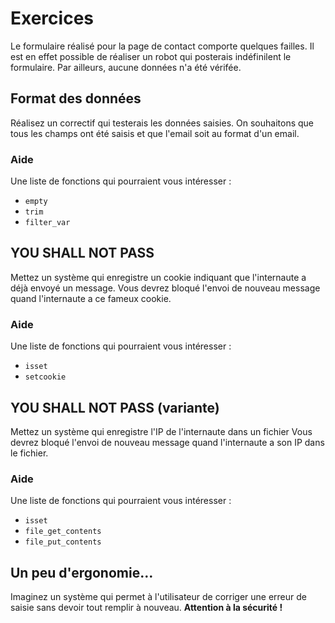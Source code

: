 # Exercices

Le formulaire réalisé pour la page de contact comporte quelques failles. Il est en effet possible de réaliser un robot qui posterais indéfinilent le formulaire. Par ailleurs, aucune données n'a été vérifée.

## Format des données

Réalisez un correctif qui testerais les données saisies. On souhaitons que tous les champs ont été saisis et que l'email soit au format d'un email.

### Aide

Une liste de fonctions qui pourraient vous intéresser :

- ```empty```
- ```trim```
- ```filter_var```

##  YOU SHALL NOT PASS

Mettez un système qui enregistre un cookie indiquant que l'internaute a déjà envoyé un message. Vous devrez bloqué l'envoi de nouveau message quand l'internaute a ce fameux cookie.

### Aide

Une liste de fonctions qui pourraient vous intéresser :

- ```isset```
- ```setcookie```

##  YOU SHALL NOT PASS (variante)

Mettez un système qui enregistre l'IP de l'internaute dans un fichier Vous devrez bloqué l'envoi de nouveau message quand l'internaute a son IP dans le fichier.

### Aide

Une liste de fonctions qui pourraient vous intéresser :

- ```isset```
- ```file_get_contents```
- ```file_put_contents```

## Un peu d'ergonomie…

Imaginez un système qui permet à l'utilisateur de corriger une erreur de saisie sans devoir tout remplir à nouveau.
**Attention à la sécurité !**
